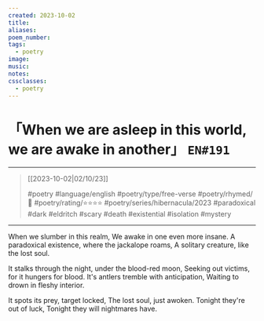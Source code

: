 ```yaml
---
created: 2023-10-02
title:
aliases:
poem_number:
tags:
  - poetry
image:
music:
notes:
cssclasses:
  - poetry
---
```

# 「When we are asleep in this world, we are awake in another」 `EN#191`

---

> [[2023-10-02|02/10/23]]
> 
> #poetry 
> #language/english 
> #poetry/type/free-verse 
> #poetry/rhymed/🔴 
> #poetry/rating/⭐⭐⭐⭐ 
> #poetry/series/hibernacula/2023 #paradoxical #dark #eldritch #scary #death #existential #isolation #mystery 

---

When we slumber in this realm,
We awake in one even more insane.
A paradoxical existence, where the jackalope roams,
A solitary creature, like the lost soul.

It stalks through the night, under the blood-red moon,
Seeking out victims, for it hungers for blood.
It's antlers tremble with anticipation,
Waiting to drown in fleshy interior.

It spots its prey, target locked,
The lost soul, just awoken.
Tonight they're out of luck,
Tonight they will nightmares have.
